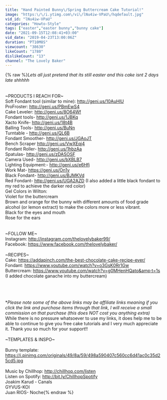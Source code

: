 ```yaml
---
title: "Hand Painted Bunny\/Spring Buttercream Cake Tutorial!"
image: "https:\/\/i.ytimg.com\/vi\/lNu4iw-VPaU\/hqdefault.jpg"
vid_id: "lNu4iw-VPaU"
categories: "Howto-Style"
tags: ["easter","easter bunny","bunny cake"]
date: "2021-09-15T12:08:41+03:00"
vid_date: "2019-04-23T13:00:06Z"
duration: "PT10M8S"
viewcount: "38630"
likeCount: "1780"
dislikeCount: "13"
channel: "The Lovely Baker"
---
```

{% raw %}*Lets all just pretend that its still easter and this cake isnt 2 days late shhhhh*<br /><br /><br />~PRODUCTS I REACH FOR~<br />Soft Fondant tool (similar to mine): <a rel="nofollow" target="blank" href="http://geni.us/10AuHlU">http://geni.us/10AuHlU</a><br />ProFroster: <a rel="nofollow" target="blank" href="http://geni.us/PBmEwS4">http://geni.us/PBmEwS4</a><br />Cake Leveler: <a rel="nofollow" target="blank" href="http://geni.us/8O64Wf">http://geni.us/8O64Wf</a><br />Fondant tools- <a rel="nofollow" target="blank" href="http://geni.us/1JBKq">http://geni.us/1JBKq</a><br />Xacto Knife- <a rel="nofollow" target="blank" href="http://geni.us/18t4B">http://geni.us/18t4B</a><br />Balling Tools- <a rel="nofollow" target="blank" href="http://geni.us/BuNn">http://geni.us/BuNn</a><br />Turntable - <a rel="nofollow" target="blank" href="http://geni.us/QL6B">http://geni.us/QL6B</a><br />Fondant Smoother- <a rel="nofollow" target="blank" href="http://geni.us/JGAoJT">http://geni.us/JGAoJT</a><br />Bench Scraper <a rel="nofollow" target="blank" href="http://geni.us/VwXEqj4">http://geni.us/VwXEqj4</a><br />Fondant Roller- <a rel="nofollow" target="blank" href="http://geni.us/1hbzAa">http://geni.us/1hbzAa</a><br />Spatulas- <a rel="nofollow" target="blank" href="http://geni.us/zDASOSF">http://geni.us/zDASOSF</a><br />Camera Used- <a rel="nofollow" target="blank" href="http://geni.us/bXBLB7">http://geni.us/bXBLB7</a><br />Lighting Equipment:- <a rel="nofollow" target="blank" href="http://geni.us/e6Hfj">http://geni.us/e6Hfj</a><br />Work Mat- <a rel="nofollow" target="blank" href="https://geni.us/On1v">https://geni.us/On1v</a><br />Black Fondant- <a rel="nofollow" target="blank" href="http://geni.us/BJMKVd">http://geni.us/BJMKVd</a><br />Red Fondant- <a rel="nofollow" target="blank" href="http://geni.us/UGA2AZD">http://geni.us/UGA2AZD</a> (I also added a little black fondant to my red to achieve the darker red color)<br />Gel Colors in Wilton: <br />Violet for the buttercream<br />Brown and orange for the bunny with different amounts of food grade alcohol (or lemon extract) to make the colors more or less vibrant.<br />Black for the eyes and mouth<br />Rose for the ears<br /><br /><br />~FOLLOW ME~<br />Instagram: <a rel="nofollow" target="blank" href="http://instagram.com/thelovelybaker99/">http://instagram.com/thelovelybaker99/</a><br />Facebook: <a rel="nofollow" target="blank" href="https://www.facebook.com/thelovelybaker/">https://www.facebook.com/thelovelybaker/</a><br /><br />~RECIPES~<br />Cake: <a rel="nofollow" target="blank" href="https://addapinch.com/the-best-chocolate-cake-recipe-ever/">https://addapinch.com/the-best-chocolate-cake-recipe-ever/</a><br />Fondant: <a rel="nofollow" target="blank" href="https://www.youtube.com/watch?v=o3GsK0Rr1Gw">https://www.youtube.com/watch?v=o3GsK0Rr1Gw</a><br />Buttercream: <a rel="nofollow" target="blank" href="https://www.youtube.com/watch?v=g0MHenHQato&amp;t=1s">https://www.youtube.com/watch?v=g0MHenHQato&amp;t=1s</a><br />(I added chocolate ganache into my buttercream)<br /><br /> <br /><br /><br />**Please note some of the above links may be affiliate links meaning if you click the link and purchase items through that link, I will receive a small commission on that purchase (this does NOT cost you anything extra)* While there is no pressure whatsoever to use my links, it does help me to be able to continue to give you free cake tutorials and I very much appreciate it. Thank you so much for your support!!<br /><br />~TEMPLATES &amp; INSPO~<br /><br />Bunny template: <a rel="nofollow" target="blank" href="https://i.pinimg.com/originals/49/8a/59/498a590407c560cc6d41ac0c35d25cd5.jpg">https://i.pinimg.com/originals/49/8a/59/498a590407c560cc6d41ac0c35d25cd5.jpg</a><br /><br />Music by Chillhop: <a rel="nofollow" target="blank" href="http://chillhop.com/listen">http://chillhop.com/listen</a><br />Listen on Spotify: <a rel="nofollow" target="blank" href="http://bit.ly/ChillhopSpotify">http://bit.ly/ChillhopSpotify</a><br />Joakim Karud - Canals<br />GYVUS-KOI<br />Juan RIOS- Noche{% endraw %}
